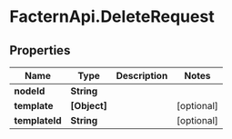 # FacternApi.DeleteRequest

## Properties
Name | Type | Description | Notes
------------ | ------------- | ------------- | -------------
**nodeId** | **String** |  | 
**template** | **[Object]** |  | [optional] 
**templateId** | **String** |  | [optional] 


